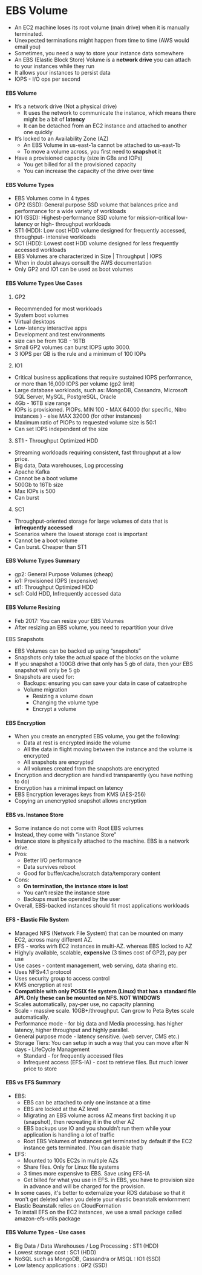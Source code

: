 # EBS Volume

* An EC2 machine loses its root volume (main drive) when it is manually terminated.
* Unexpected terminations might happen from time to time (AWS would email you)
* Sometimes, you need a way to store your instance data somewhere
* An EBS (Elastic Block Store) Volume is a **network drive** you can attach to your instances while they run
* It allows your instances to persist data
* IOPS - I/O ops per second

#### EBS Volume
* It’s a network drive (Not a physical drive)
    * It uses the network to communicate the instance, which means there might be a bit of **latency**
    * It can be detached from an EC2 instance and attached to another one quickly
* It’s locked to an Availability Zone (AZ)
    * An EBS Volume in us-east-1a cannot be attached to us-east-1b
    * To move a volume across, you first need to **snapshot** it
* Have a provisioned capacity (size in GBs and IOPs) 
    * You get billed for all the provisioned capacity
    * You can increase the capacity of the drive over time

#### EBS Volume Types
- EBS Volumes come in 4 types 
- GP2 (SSD): General purpose SSD volume that balances price and performance for a wide variety of workloads 
- IO1 (SSD): Highest-performance SSD volume for mission-critical low-latency or high- throughput workloads 
- ST1 (HDD): Low cost HDD volume designed for frequently accessed, throughput- intensive workloads 
- SC1 (HDD): Lowest cost HDD volume designed for less frequently accessed workloads 
- EBS Volumes are characterized in Size | Throughput | IOPS
- When in doubt always consult the AWS documentation
-  Only GP2 and IO1 can be used as boot volumes

#### EBS Volume Types Use Cases
1. GP2
- Recommended for most workloads 
- System boot volumes
- Virtual desktops
- Low-latency interactive apps
- Development and test environments
- size can be from 1GB - 16TB
- Small GP2 volumes can burst IOPS upto 3000. 
- 3 IOPS per GB is the rule and a minimum of 100 IOPs

2. IO1
- Critical business applications that require sustained IOPS performance, or more than 16,000 IOPS per volume (gp2 limit)
- Large database workloads, such as: MongoDB, Cassandra, Microsoft SQL Server, MySQL, PostgreSQL, Oracle
- 4Gb - 16TB size range
- IOPs is provisioned. PIOPs. MIN 100 - MAX 64000 (for specific, Nitro instances ) - else MAX 32000 (for other instances)
- Maximum ratio of PIOPs to requested volume size is 50:1
- Can set IOPS independent of the size


3. ST1 - Throughput Optimized HDD
- Streaming workloads requiring consistent, fast throughput at a low price. 
- Big data, Data warehouses, Log processing
- Apache Kafka
- Cannot be a boot volume
- 500Gb to 16Tb size
- Max IOPs is 500
- Can burst 
 
4. SC1
- Throughput-oriented storage for large volumes of data that is **infrequently accessed**
- Scenarios where the lowest storage cost is important
- Cannot be a boot volume
- Can burst. Cheaper than ST1

#### EBS Volume Types Summary
- gp2: General Purpose Volumes (cheap)
- io1: Provisioned IOPS (expensive)
- st1: Throughput Optimized HDD
- sc1: Cold HDD, Infrequently accessed data

#### EBS Volume Resizing
* Feb 2017: You can resize your EBS Volumes
* After resizing an EBS volume, you need to repartition your drive

EBS Snapshots
* EBS Volumes can be backed up using “snapshots”
* Snapshots only take the actual space of the blocks on the volume
* If you snapshot a 100GB drive that only has 5 gb of data, then your EBS snapshot will only be 5 gb
* Snapshots are used for:
    * Backups: ensuring you can save your data in case of catastrophe
    * Volume migration
        * Resizing a volume down
        * Changing the volume type
        * Encrypt a volume

#### EBS Encryption
* When you create an encrypted EBS volume, you get the following:
    * Data at rest is encrypted inside the volume
    * All the data in flight moving between the instance and the volume is encrypted
    * All snapshots are encrypted
    * All volumes created from the snapshots are encrypted
* Encryption and decryption are handled transparently (you have nothing to do)
* Encryption has a minimal impact on latency
* EBS Encryption leverages keys from KMS (AES-256)
* Copying an unencrypted snapshot allows encryption

#### EBS vs. Instance Store
* Some instance do not come with Root EBS volumes
* Instead, they come with “instance Store”
* Instance store is physically attached to the machine. EBS is a network drive.
* Pros:
    * Better I/O performance
    * Data survives reboot
    * Good for buffer/cache/scratch data/temporary content
* Cons:
    * **On termination, the instance store is lost**
    * You can’t resize the instance store
    * Backups must be operated by the user
* Overall, EBS-backed instances should fit most applications workloads

#### EFS - Elastic File System
* Managed NFS (Network File System) that can be mounted on many EC2, across many different AZ.
* EFS - works wirh EC2 instances in multi-AZ. whereas EBS locked to AZ
* Highyly available, scalable, **expensive** (3 times cost of GP2), pay per use
* Use cases - content management, web serving, data sharing etc.
* Uses NFSv4.1 protocol
* Uses security group to access control
* KMS encryption at rest
* **Compatible with only POSIX file system (Linux) that has a standard file API. Only these can be mounted on NFS. NOT WINDOWS**
* Scales automatically, pay-per use, no capacity planning
* Scale - massive scale. 10GB+/throughput. Can grow to Peta Bytes scale automatically.
* Performance mode - for big data and Media processing. has higher latency, higher throughput and highly parallel.
* General purpose mode - latency sensitive. (web server, CMS etc.)
* Storage Tiers: You can setup in such a way that you can move after N days - LifeCycle Management
  * Standard - for frequently accessed files
  * Infrequent access (EFS-IA) - cost to retrieve files. But much lower price to store

#### EBS vs EFS Summary
* EBS:
  * EBS can be attached to only one instance at a time
  * EBS are locked at the AZ level
  * Migrating an EBS volume across AZ means first backing it up (snapshot), then recreating it in the other AZ
  * EBS backups use IO and you shouldn’t run them while your application is handling a lot of traffic
  * Root EBS Volumes of instances get terminated by default if the EC2 instance gets terminated. (You can disable that)
* EFS:
  * Mounted to 100s EC2s in multiple AZs
  * Share files. Only for Linux file systems
  * 3 times more expensive to EBS. Save using EFS-IA
  * Get billed for what you use in EFS. in EBS, you have to provision size in advance and will be charged for the provision.
* In some cases, it's better to externalize your RDS database so that it won't get deleted when you delete your elastic beanstalk enviornment
* Elastic Beanstalk relies on CloudFormation
* To install EFS on the EC2 instances, we use a small package called amazon-efs-utils package

#### EBS Volume Types - Use cases 

* Big Data / Data Warehouses / Log Processing : ST1 (HDD)
* Lowest storage cost : SC1 (HDD)
* NoSQL such as MongoDB, Cassandra or MSQL : IO1 (SSD)
* Low latency applications : GP2 (SSD) 
